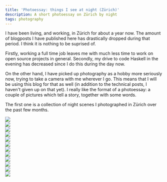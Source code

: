 ```yaml
---
title: 'Photoessay: things I see at night (Zürich)'
description: A short photoessay on Zürich by night
tags: photography
---
```


I have been living, and working, in Zürich for about a year now. The amount of
blogposts I have published here has drastically dropped during that period. I
think it is nothing to be suprised of.

Firstly, working a full time job leaves me with much less time to work on open
source projects in general. Secondly, my drive to code Haskell in the evening
has decreased since I do this during the day now.

On the other hand, I have picked up photography as a hobby more seriously now,
trying to take a camera with me wherever I go. This means that I will be using
this blog for that as well (in addition to the technical posts, I haven't given
up on that yet). I really like the format of a photoessay: a couple of pictures
which tell a story, together with some words.

The first one is a collection of night scenes I photographed in Zürich over the
past few months.

<div class="figure flickr">
<a href="http://www.flickr.com/photos/jaspervdj/13928777754/">
<img src="/images/2014-09-06-viadukt-i.jpg">
</a>
</div>

<div class="figure flickr">
<a href="http://www.flickr.com/photos/jaspervdj/14382425236/">
<img src="/images/2014-09-06-hardbrucke-ii.jpg">
</a>
</div>

<div class="figure flickr">
<a href="http://www.flickr.com/photos/jaspervdj/14395990272/">
<img src="/images/2014-09-06-josefstrasse-i.jpg">
</a>
</div>

<div class="figure flickr">
<a href="http://www.flickr.com/photos/jaspervdj/13746203333/">
<img src="/images/2014-09-06-escher-wyss-platz-i.jpg">
</a>
</div>

<div class="figure flickr">
<a href="http://www.flickr.com/photos/jaspervdj/13936523868/">
<img src="/images/2014-09-06-langstrasse-iii.jpg">
</a>
</div>

<div class="figure flickr">
<a href="http://www.flickr.com/photos/jaspervdj/14282863805/">
<img src="/images/2014-09-06-viadukt-ii.jpg">
</a>
</div>

<div class="figure flickr">
<a href="http://www.flickr.com/photos/jaspervdj/14420825996/">
<img src="/images/2014-09-06-bahnhofstrasse-i.jpg">
</a>
</div>

<div class="figure flickr">
<a href="http://www.flickr.com/photos/jaspervdj/14791295459/">
<img src="/images/2014-09-06-ankerstrasse-i.jpg">
</a>
</div>

<div class="figure flickr">
<a href="http://www.flickr.com/photos/jaspervdj/13577888764/">
<img src="/images/2014-09-06-langstrasse-i.jpg">
</a>
</div>

<div class="figure flickr">
<a href="http://www.flickr.com/photos/jaspervdj/14029911171/">
<img src="/images/2014-09-06-neumarkt-ii.jpg">
</a>
</div>

<div class="figure flickr">
<a href="http://www.flickr.com/photos/jaspervdj/13990625808/">
<img src="/images/2014-09-06-sihlpromenade-i.jpg">
</a>
</div>

<div class="figure flickr">
<a href="http://www.flickr.com/photos/jaspervdj/14327854997/">
<img src="/images/2014-09-06-stauffacher-i.jpg">
</a>
</div>
